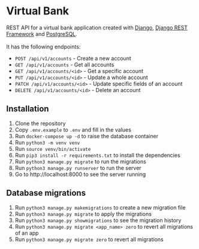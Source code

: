 # Virtual Bank
REST API for a virtual bank application created with [Django](https://www.djangoproject.com/), [Django REST Framework](https://www.django-rest-framework.org/) and [PostgreSQL](https://www.postgresql.org/).
<br>
<br>
It has the following endpoints:
- `POST /api/v1/accounts` - Create a new account
- `GET /api/v1/accounts` - Get all accounts
- `GET /api/v1/accounts/<id>` - Get a specific account
- `PUT /api/v1/accounts/<id>` - Update a whole account
- `PATCH /api/v1/accounts/<id>` - Update specific fields of an account
- `DELETE /api/v1/accounts/<id>` - Delete an account

## Installation
1. Clone the repository
2. Copy `.env.example` to `.env` and fill in the values
3. Run `docker-compose up -d` to raise the database container
4. Run `python3 -m venv venv`
5. Run `source venv/bin/activate`
6. Run `pip3 install -r requirements.txt` to install the dependencies
7. Run `python3 manage.py migrate` to run the migrations
8. Run `python3 manage.py runserver` to run the server
9. Go to <a>http://localhost:8000 to see the server running

## Database migrations
1. Run `python3 manage.py makemigrations` to create a new migration file
2. Run `python3 manage.py migrate` to apply the migrations
3. Run `python3 manage.py showmigrations` to see the migration history
4. Run `python3 manage.py migrate <app_name> zero` to revert all migrations of an app
5. Run `python3 manage.py migrate zero` to revert all migrations